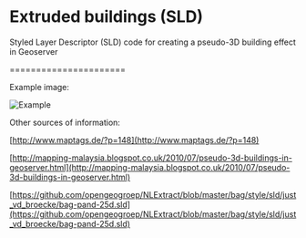 Extruded buildings (SLD)
======================

Styled Layer Descriptor (SLD) code for creating a pseudo-3D building effect in Geoserver

======================

Example image:

![Example](https://raw.githubusercontent.com/charleyglynn/Extruded-buildings-SLD/master/extruded-buildings.png)

Other sources of information:

[http://www.maptags.de/?p=148](http://www.maptags.de/?p=148)

[http://mapping-malaysia.blogspot.co.uk/2010/07/pseudo-3d-buildings-in-geoserver.html](http://mapping-malaysia.blogspot.co.uk/2010/07/pseudo-3d-buildings-in-geoserver.html)

[https://github.com/opengeogroep/NLExtract/blob/master/bag/style/sld/just_vd_broecke/bag-pand-25d.sld](https://github.com/opengeogroep/NLExtract/blob/master/bag/style/sld/just_vd_broecke/bag-pand-25d.sld)
